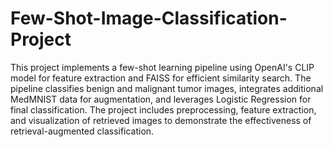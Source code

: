 # Few-Shot-Image-Classification-Project
This project implements a few-shot learning pipeline using OpenAI's CLIP model for feature extraction and FAISS for efficient similarity search. The pipeline classifies benign and malignant tumor images, integrates additional MedMNIST data for augmentation, and leverages Logistic Regression for final classification. The project includes preprocessing, feature extraction, and visualization of retrieved images to demonstrate the effectiveness of retrieval-augmented classification.
